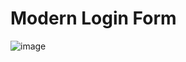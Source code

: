 # Modern Login Form

![image](https://github.com/user-attachments/assets/5d07d40c-7ccd-4411-b2af-3eac944a98d8)
